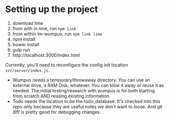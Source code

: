 Setting up the project
===
1. download lime
1. from with in lime, run `npm link`
1. from within lm-wumpus, run `npm link lime`
1. npm install
1. bower install
1. gulp run
1. http://localhost:3000/index.html

Currently, you'll need to reconfigure the config init location `src/server/index.js`.
* Wumpus needs a temporary/throwaway directory. You can use an external drive, a RAM Disk, whatever. You can blow it away or reuse it as needed. The initial testing/research with wumpus is for both starting from scratch AND reusing existing information.
* Todo needs the location to be the todo_database. It's checked into this repo only because they are useful notes we don't want to loose. And git diff is pretty good for debugging changes.
